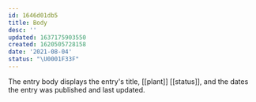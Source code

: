 ```yaml
---
id: 1646d01db5
title: Body
desc: ''
updated: 1637175903550
created: 1620505728158
date: '2021-08-04'
status: "\U0001F33F"
---
```


The entry body displays the entry's title, [[plant]] [[status]], and the dates the entry was published and last updated.
